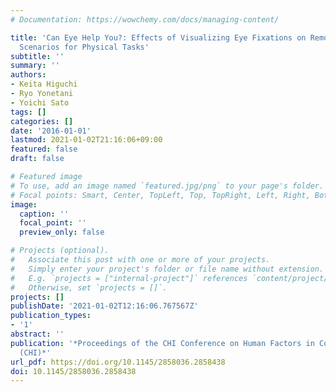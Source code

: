 ```yaml
---
# Documentation: https://wowchemy.com/docs/managing-content/

title: 'Can Eye Help You?: Effects of Visualizing Eye Fixations on Remote Collaboration
  Scenarios for Physical Tasks'
subtitle: ''
summary: ''
authors:
- Keita Higuchi
- Ryo Yonetani
- Yoichi Sato
tags: []
categories: []
date: '2016-01-01'
lastmod: 2021-01-02T21:16:06+09:00
featured: false
draft: false

# Featured image
# To use, add an image named `featured.jpg/png` to your page's folder.
# Focal points: Smart, Center, TopLeft, Top, TopRight, Left, Right, BottomLeft, Bottom, BottomRight.
image:
  caption: ''
  focal_point: ''
  preview_only: false

# Projects (optional).
#   Associate this post with one or more of your projects.
#   Simply enter your project's folder or file name without extension.
#   E.g. `projects = ["internal-project"]` references `content/project/deep-learning/index.md`.
#   Otherwise, set `projects = []`.
projects: []
publishDate: '2021-01-02T12:16:06.767567Z'
publication_types:
- '1'
abstract: ''
publication: '*Proceedings of the CHI Conference on Human Factors in Computing Systems
  (CHI)*'
url_pdf: https://doi.org/10.1145/2858036.2858438
doi: 10.1145/2858036.2858438
---
```

